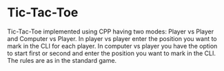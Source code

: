 # Tic-Tac-Toe
Tic-Tac-Toe implemented using CPP having two modes: Player vs Player and Computer vs Player.
In player vs player enter the position you want to mark in the CLI for each player.
In computer vs player you have the option to start first or second and enter the position you want to mark in the CLI.
The rules are as in the standard game.
